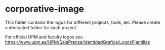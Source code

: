 # corporative-image
This folder contains the logos for different projects, tools, etc. Please create a dedicated folder for each project.

For official UPM and faculty logos see https://www.upm.es/UPM/SalaPrensa/IdentidadGrafica/LogosPlantillas

